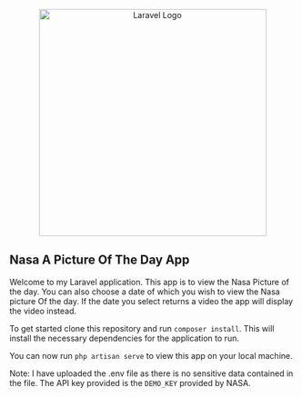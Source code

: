 <p align="center"><a href="https://laravel.com" target="_blank"><img src="https://raw.githubusercontent.com/laravel/art/master/logo-lockup/5%20SVG/2%20CMYK/1%20Full%20Color/laravel-logolockup-cmyk-red.svg" width="400" alt="Laravel Logo"></a></p>

## Nasa A Picture Of The Day App

Welcome to my Laravel application. This app is to view the Nasa Picture of the day. You can also choose a date of which you wish to view the Nasa picture Of the day. If the date you select returns a video the app will display the video instead.

To get started clone this repository and run `composer install`. This will install the necessary dependencies for the application to run.

You can now run `php artisan serve` to view this app on your local machine.

Note: I have uploaded the .env file as there is no sensitive data contained in the file. The API key provided is the `DEMO_KEY` provided by NASA.
